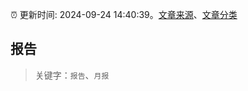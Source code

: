 :alarm_clock: 更新时间: 2024-09-24 14:40:39。[文章来源](/README.md)、[文章分类](/TAGS.md)

## 报告


> 关键字：`报告`、`月报`



